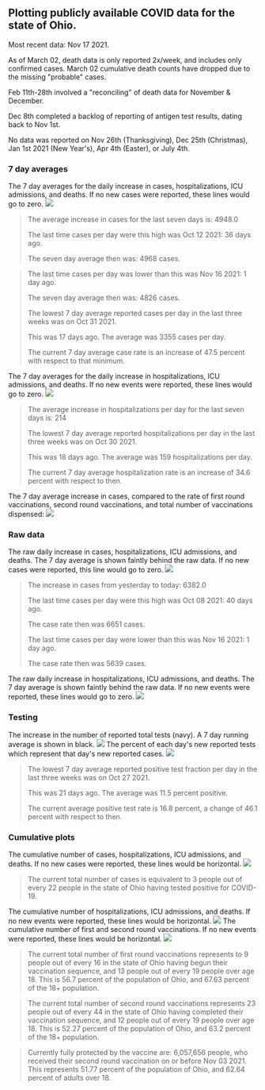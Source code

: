 ## Plotting publicly available COVID data for the state of Ohio. 

Most recent data: Nov 17 2021. 

As of March 02, death data is only reported 2x/week, and includes only confirmed cases. March 02 cumulative death counts have dropped due to the missing "probable" cases.

Feb 11th-28th involved a "reconciling" of death data for November & December.

Dec 8th completed a backlog of reporting of antigen test results, dating back to Nov 1st.

No data was reported on Nov 26th (Thanksgiving), Dec 25th (Christmas), Jan 1st 2021 (New Year's), Apr 4th (Easter), or July 4th.
### 7 day averages
The 7 day averages for the daily increase in cases, hospitalizations, ICU admissions, and deaths. If no new cases were reported, these lines would go to zero.
![](7dayaverage_cases.png)

>The average increase in cases for the last seven days is: 4948.0
>
>The last time cases per day were this high was Oct 12 2021: 36 days ago.
>
>The seven day average then was: 4968 cases.

>
>The last time cases per day was lower than this was Nov 16 2021: 1 day ago.
>
>The seven day average then was: 4826 cases.
>
>The lowest 7 day average reported cases per day in the last three weeks was on Oct 31 2021.
>
>This was 17 days ago. The average was 3355 cases per day.
>
>The current 7 day average case rate is an increase of 47.5 percent with respect to that minimum.

The 7 day averages for the daily increase in hospitalizations, ICU admissions, and deaths. If no new events were reported, these lines would go to zero.
![](7dayaverage_hospital.png)

>The average increase in hospitalizations per day for the last seven days is: 214
>
>The lowest 7 day average reported hospitalizations per day in the last three weeks was on Oct 30 2021.
>
>This was 18 days ago. The average was 159 hospitalizations per day.
>
>The current 7 day average hospitalization rate is an increase of 34.6 percent with respect to then.

The 7 day average increase in cases, compared to the rate of first round vaccinations, second round vaccinations, and total number of vaccinations dispensed:
![](DailyVaccinationsCases.png)

### Raw data
The raw daily increase in cases, hospitalizations, ICU admissions, and deaths. The 7 day average is shown faintly behind the raw data. If no new cases were reported, this line would go to zero.
![](DailyCases.png)

>The increase in cases from yesterday to today: 6382.0 
>
>The last time cases per day were this high was Oct 08 2021: 40 days ago. 
>
>The case rate then was 6651 cases.
>
>The last time cases per day were lower than this was Nov 16 2021: 1 day ago. 
>
>The case rate then was 5639 cases.

The raw daily increase in hospitalizations, ICU admissions, and deaths. The 7 day average is shown faintly behind the raw data. If no new events were reported, these lines would go to zero.
![](DailyHospitalizations.png)

### Testing

The increase in the number of reported total tests (navy). A 7 day running average is shown in black.
![](DailyTests.png)
The percent of each day's new reported tests which represent that day's new reported cases.
![](percentpositive_tests.png)

>The lowest 7 day average reported positive test fraction per day in the last three weeks was on Oct 27 2021.
>
>This was 21 days ago. The average was 11.5 percent positive. 
>
>The current average positive test rate is 16.8 percent, a change of 46.1 percent with respect to then. 

### Cumulative plots
The cumulative number of cases, hospitalizations, ICU admissions, and deaths. If no new cases were reported, these lines would be horizontal.
![](Cases.png)

>The current total number of cases is equivalent to 3 people out of every 22 people in the state of Ohio having tested positive for COVID-19.

The cumulative number of hospitalizations, ICU admissions, and deaths. If no new events were reported, these lines would be horizontal.
![](Hospitalizations.png)
The cumulative number of first and second round vaccinations. If no new events were reported, these lines would be horizontal.
![](Vaccinations.png)

>The current total number of first round vaccinations represents to 9 people out of every 16 in the state of Ohio having begun their vaccination sequence, and 13 people out of every 19 people over age 18.
 >This is 56.7 percent of the population of Ohio, and 67.63 percent of the 18+ population.

>The current total number of second round vaccinations represents 23 people out of every 44 in the state of Ohio having completed their vaccination sequence, and 12 people out of every 19 people over age 18. 
>This is 52.27 percent of the population of Ohio, and 63.2 percent of the 18+ population.

>Currently fully protected by the vaccine are: 6,057,656 people, who received their second round vaccination on or before Nov 03 2021.
>This represents 51.77 percent of the population of Ohio, and 62.64 percent of adults over 18.

